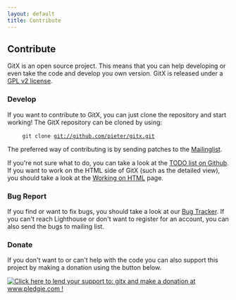 ```yaml
---
layout: default
title: Contribute
---
```

<h2>
	Contribute
</h2>
<p>
	GitX is an open source project. This means that you can help developing or even take the code and develop you own version.
	GitX is released under a <a href="http://github.com/pieter/gitx/tree/master/COPYING" title="GPL">GPL v2 license</a>. 
</p>
<h3>Develop</h3>

If you want to contribute to GitX, you can just clone the repository and start working! The GitX repository can be cloned by using:

<pre>
	<code>git clone <a href="git://github.com/pieter/gitx.git">git://github.com/pieter/gitx.git</a></code>
</pre>

The preferred way of contributing is by sending patches to the [Mailinglist](mailto:gitx@googlegroups.com).

If you're not sure what to do, you can take a look at the [TODO list on
Github](http://github.com/pieter/gitx/wikis/TODO). If you want to work on the
HTML side of GitX (such as the detailed view), you should take a look at the
[Working on HTML](http://github.com/pieter/gitx/wikis/workingonhtml) page.

<h3>Bug Report</h3>

If you find or want to fix bugs, you should take a look at our [Bug
Tracker](http://gitx.lighthouseapp.com/projects/17830-gitx). If you can't
reach Lighthouse or don't want to register for an account, you can also send the bugs to mailing list.
	
<h3>Donate</h3>
<p>
	If you don't want to or can't help with the code you can also support this project by making a donation using the button below.
</p>
<p>
	<a href='http://www.pledgie.com/campaigns/1816'><img alt='Click here to lend your support to: gitx and make a donation at www.pledgie.com !' src='http://www.pledgie.com/campaigns/1816.png?skin_name=chrome' style="border:0px"></a>
</p>

